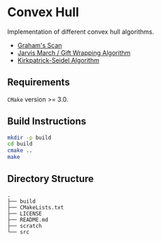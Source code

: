 # Convex Hull
Implementation of different convex hull algorithms.
 - [Graham's Scan](http://www.math.ucsd.edu/~ronspubs/72_10_convex_hull.pdf)
 - [Jarvis March / Gift Wrapping Algorithm](https://en.wikipedia.org/wiki/Gift_wrapping_algorithm)
 - [Kirkpatrick-Seidel Algorithm](http://hdl.handle.net/1813/6417)

## Requirements
`CMake` version >= 3.0.

## Build Instructions
```sh
mkdir -p build
cd build
cmake ..
make
```

## Directory Structure
```
.
├── build
├── CMakeLists.txt
├── LICENSE
├── README.md
├── scratch
└── src
```
